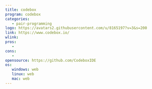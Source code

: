 ```yaml
---
title: codebox
program: codebox
categories:
   - pair-programming
logo: https://avatars2.githubusercontent.com/u/8165197?v=3&s=200
link: https://www.codebox.io/
wlink:
pros:
   - 
cons:
   -
opensource: https://github.com/CodeboxIDE
os:
   windows: web
   linux: web
   mac: web
---
```


